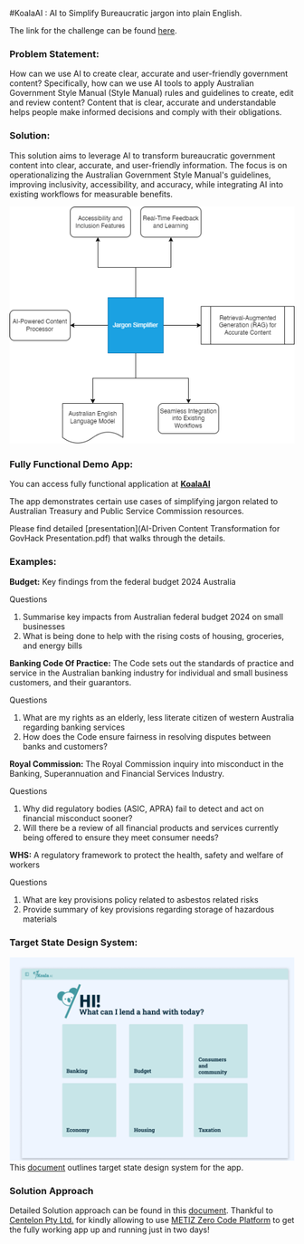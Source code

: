 #KoalaAI : AI to Simplify Bureaucratic jargon into plain English.

The link for the challenge can be found [here](https://hackerspace.govhack.org/challenges/use_ai_to_transform_bureaucratic_jargon_into_plain_english).

### Problem Statement:
How can we use AI to create clear, accurate and user-friendly government content? Specifically, how can we use AI tools to apply Australian Government Style Manual (Style Manual) rules and guidelines to create, edit and review content?
Content that is clear, accurate and understandable helps people make informed decisions and comply with their obligations.

### Solution:
This solution aims to leverage AI to transform bureaucratic government content into clear, accurate, and user-friendly information. The focus is on operationalizing the Australian Government Style Manual's guidelines, improving inclusivity, accessibility, and accuracy, while integrating AI into existing workflows for measurable benefits.

![High level Solution](diagram.png)


### Fully Functional Demo App:
You can access fully functional application at [**KoalaAI**](https://dev.digionboard.centelon.com/govhack)

The app demonstrates certain use cases of simplifying jargon related to Australian Treasury and Public Service Commission resources.

Please find detailed [presentation](AI-Driven Content Transformation for GovHack Presentation.pdf) that walks through the details.


### Examples:

**Budget:**
Key findings from the federal budget 2024 Australia

Questions
1. Summarise key impacts from Australian federal budget 2024 on small businesses
2. What is being done to help with the rising costs of housing, groceries, and energy bills

**Banking Code Of Practice:** The Code sets out the standards of practice and service in the Australian banking industry for individual and small business customers, and their guarantors.

Questions
1. What are my rights as an elderly, less literate citizen of western Australia regarding banking services
2. How does the Code ensure fairness in resolving disputes between banks and customers?

**Royal Commission:**
The Royal Commission inquiry into misconduct in the Banking, Superannuation and Financial Services Industry.

Questions 
1. Why did regulatory bodies (ASIC, APRA) fail to detect and act on financial misconduct sooner? 
2. Will there be a review of all financial products and services currently being offered to ensure they meet consumer needs?

**WHS:** A regulatory framework to protect the health, safety and welfare of workers

Questions
1. What are key provisions policy related to asbestos related risks 
2. Provide summary of key provisions regarding storage of hazardous materials

### Target State Design System:
![](koalaai.png)
This [document](koala%20AI%20Design%20System.pdf) outlines target state design system for the app.

### Solution Approach
Detailed Solution approach can be found in this [document](AI-Driven%20Content%20Transformation%20for%20GovHack.pdf).
Thankful to [Centelon Pty Ltd.](https://www.centelon.com) for kindly allowing to use [METIZ Zero Code Platform](https://metiz.ai/) to get the fully working app up and running just in two days!

